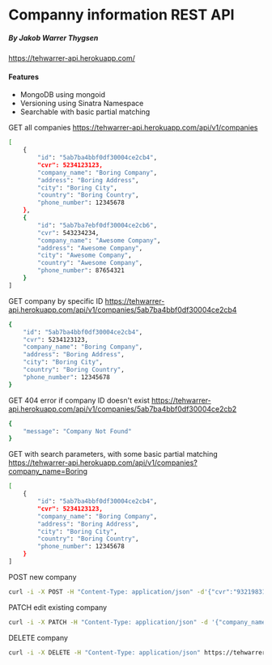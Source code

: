 # Companny information REST API

##### By Jakob Warrer Thygsen

https://tehwarrer-api.herokuapp.com/

#### Features

* MongoDB using mongoid
* Versioning using Sinatra Namespace
* Searchable with basic partial matching

GET all companies
https://tehwarrer-api.herokuapp.com/api/v1/companies

```sh
[
    {
        "id": "5ab7ba4bbf0df30004ce2cb4",
        "cvr": 5234123123,
        "company_name": "Boring Company",
        "address": "Boring Address",
        "city": "Boring City",
        "country": "Boring Country",
        "phone_number": 12345678
    },
    {
        "id": "5ab7ba7ebf0df30004ce2cb6",
        "cvr": 543234234,
        "company_name": "Awesome Company",
        "address": "Awesome Company",
        "city": "Awesome Company",
        "country": "Awesome Company",
        "phone_number": 87654321
    }
]
```

GET company by specific ID
https://tehwarrer-api.herokuapp.com/api/v1/companies/5ab7ba4bbf0df30004ce2cb4

```sh
{
    "id": "5ab7ba4bbf0df30004ce2cb4",
    "cvr": 5234123123,
    "company_name": "Boring Company",
    "address": "Boring Address",
    "city": "Boring City",
    "country": "Boring Country",
    "phone_number": 12345678
}
```

GET 404 error if company ID doesn't exist
https://tehwarrer-api.herokuapp.com/api/v1/companies/5ab7ba4bbf0df30004ce2cb2

```sh
{
    "message": "Company Not Found"
}
```

GET with search parameters, with some basic partial matching
https://tehwarrer-api.herokuapp.com/api/v1/companies?company_name=Boring

```sh
[
    {
        "id": "5ab7ba4bbf0df30004ce2cb4",
        "cvr": 5234123123,
        "company_name": "Boring Company",
        "address": "Boring Address",
        "city": "Boring City",
        "country": "Boring Country",
        "phone_number": 12345678
    }
]
```

POST new company

```sh
curl -i -X POST -H "Content-Type: application/json" -d'{"cvr":"9321983129", "company_name":"Exciting Company", "address":"Exciting Road", "city":"Exciting City", "country":"Exciting Country", "phone_number","45362718"}' https://tehwarrer-api.herokuapp.com/api/v1/companies
```

PATCH edit existing company

```sh
curl -i -X PATCH -H "Content-Type: application/json" -d '{"company_name":"Not Boring at all Company"}' https://tehwarrer-api.herokuapp.com/api/v1/companies/5ab7ba4bbf0df30004ce2cb4
```

DELETE company

```sh
curl -i -X DELETE -H "Content-Type: application/json" https://tehwarrer-api.herokuapp.com/api/v1/companies/5ab7ba4bbf0df30004ce2cb4
```
